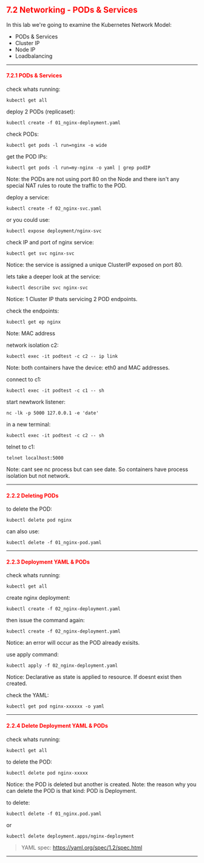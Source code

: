 ## <font color='red'> 7.2 Networking - PODs & Services </font>

In this lab we're going to examine the Kubernetes Network Model:
* PODs & Services
* Cluster IP
* Node IP
* Loadbalancing

---

#### <font color='red'> 7.2.1 PODs & Services </font>
check whats running:
```
kubectl get all
```
deploy 2 PODs (replicaset):
```
kubectl create -f 01_nginx-deployment.yaml
```
check PODs:
```
kubectl get pods -l run=nginx -o wide
```
get the POD IPs:
```
kubectl get pods -l run=my-nginx -o yaml | grep podIP
```
Note: the PODs are not using port 80 on the Node and there isn't any special NAT rules to route the traffic to the POD.  

deploy a service:
```
kubectl create -f 02_nginx-svc.yaml
```
or you could use:
```
kubectl expose deployment/nginx-svc
```
check IP and port of nginx service:
```
kubectl get svc nginx-svc
```
Notice: the service is assigned a unique ClusterIP exposed on port 80.

lets take a deeper look at the service:
```
kubectl describe svc nginx-svc
```
Notice: 1 Cluster IP thats servicing 2 POD endpoints.  

check the endpoints:
```
kubectl get ep nginx
```
Note: MAC address  

network isolation c2:
```
kubectl exec -it podtest -c c2 -- ip link
```
Note: both containers have the device: eth0 and MAC addresses.  

connect to c1:
```
kubectl exec -it podtest -c c1 -- sh
```
start newtwork listener:
```
nc -lk -p 5000 127.0.0.1 -e 'date'
```
in a new terminal:
```
kubectl exec -it podtest -c c2 -- sh
```
telnet to c1:
```
telnet localhost:5000
```
Note: cant see nc process but can see date.  So containers have process isolation but not network.


---


#### <font color='red'> 2.2.2 Deleting PODs </font>
to delete the POD:
```
kubectl delete pod nginx
```
can also use:
```
kubectl delete -f 01_nginx-pod.yaml
```  

---

#### <font color='red'> 2.2.3 Deployment YAML & PODs </font>
check whats running:
```
kubectl get all
```
create nginx deployment:
```
kubectl create -f 02_nginx-deployment.yaml
```
then issue the command again:
```
kubectl create -f 02_nginx-deployment.yaml
```
Notice: an error will occur as the POD already exisits.

use apply command:
```
kubectl apply -f 02_nginx-deployment.yaml
```
Notice: Declarative as state is applied to resource.  If doesnt exist then created.

check the YAML:
```
kubectl get pod nginx-xxxxxx -o yaml
```
---

#### <font color='red'> 2.2.4 Delete Deployment YAML & PODs </font>
check whats running:
```
kubectl get all
```

to delete the POD:
```
kubectl delete pod nginx-xxxxx
```
Notice: the POD is deleted but another is created.
Note: the reason why you can delete the POD is that kind: POD is Deployment.

to delete:
```
kubectl delete -f 01_nginx.pod.yaml
``` 
or 
```
kubectl delete deployment.apps/nginx-deployment 
```

> YAML spec: https://yaml.org/spec/1.2/spec.html

---
